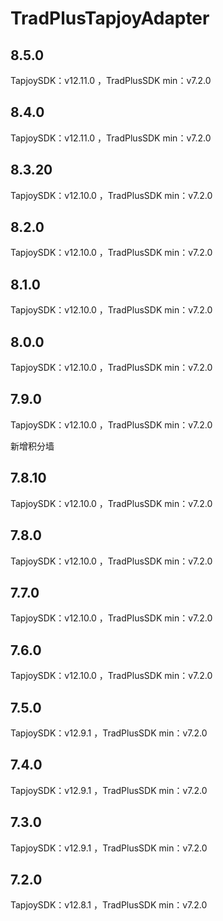 # TradPlusTapjoyAdapter

## 8.5.0

TapjoySDK：v12.11.0 ，TradPlusSDK min：v7.2.0

## 8.4.0

TapjoySDK：v12.11.0 ，TradPlusSDK min：v7.2.0

## 8.3.20

TapjoySDK：v12.10.0 ，TradPlusSDK min：v7.2.0

## 8.2.0

TapjoySDK：v12.10.0 ，TradPlusSDK min：v7.2.0

## 8.1.0

TapjoySDK：v12.10.0 ，TradPlusSDK min：v7.2.0

## 8.0.0

TapjoySDK：v12.10.0 ，TradPlusSDK min：v7.2.0

## 7.9.0

TapjoySDK：v12.10.0 ，TradPlusSDK min：v7.2.0

新增积分墙

## 7.8.10

TapjoySDK：v12.10.0 ，TradPlusSDK min：v7.2.0

## 7.8.0

TapjoySDK：v12.10.0 ，TradPlusSDK min：v7.2.0

## 7.7.0

TapjoySDK：v12.10.0 ，TradPlusSDK min：v7.2.0

## 7.6.0

TapjoySDK：v12.10.0 ，TradPlusSDK min：v7.2.0

## 7.5.0

TapjoySDK：v12.9.1 ，TradPlusSDK min：v7.2.0

## 7.4.0

TapjoySDK：v12.9.1 ，TradPlusSDK min：v7.2.0

## 7.3.0

TapjoySDK：v12.9.1 ，TradPlusSDK min：v7.2.0

## 7.2.0

TapjoySDK：v12.8.1 ，TradPlusSDK min：v7.2.0